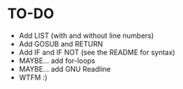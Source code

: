 # TO-DO

* Add LIST (with and without line numbers)
* Add GOSUB and RETURN
* Add IF and IF NOT (see the README for syntax)
* MAYBE... add for-loops
* MAYBE... add GNU Readline
* WTFM :)
